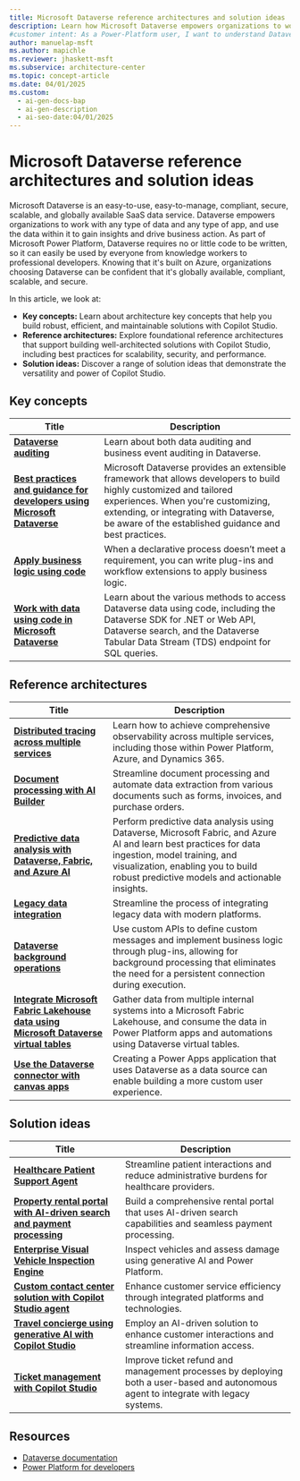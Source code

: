 ```yaml
---
title: Microsoft Dataverse reference architectures and solution ideas
description: Learn how Microsoft Dataverse empowers organizations to work with any type of data and app to drive insights and business actions.
#customer intent: As a Power-Platform user, I want to understand Dataverse's key concepts so that I can build robust and maintainable solutions.
author: manuelap-msft
ms.author: mapichle
ms.reviewer: jhaskett-msft
ms.subservice: architecture-center
ms.topic: concept-article
ms.date: 04/01/2025
ms.custom:
  - ai-gen-docs-bap
  - ai-gen-description
  - ai-seo-date:04/01/2025
---
```


# Microsoft Dataverse reference architectures and solution ideas

Microsoft Dataverse is an easy-to-use, easy-to-manage, compliant, secure, scalable, and globally available SaaS data service. Dataverse empowers organizations to work with any type of data and any type of app, and use the data within it to gain insights and drive business action. As part of Microsoft Power Platform, Dataverse requires no or little code to be written, so it can easily be used by everyone from knowledge workers to professional developers. Knowing that it's built on Azure, organizations choosing Dataverse can be confident that it's globally available, compliant, scalable, and secure.

In this article, we look at:

- **Key concepts:** Learn about architecture key concepts that help you build robust, efficient, and maintainable solutions with Copilot Studio.
- **Reference architectures:** Explore foundational reference architectures that support building well-architected solutions with Copilot Studio, including best practices for scalability, security, and performance.
- **Solution ideas:** Discover a range of solution ideas that demonstrate the versatility and power of Copilot Studio.

## Key concepts

| Title | Description |
| --- | --- |
| **[Dataverse auditing](../key-concepts/dataverse-auditing.md)** | Learn about both data auditing and business event auditing in Dataverse. |
| **[Best practices and guidance for developers using Microsoft Dataverse](/power-apps/developer/data-platform/best-practices/)** | Microsoft Dataverse provides an extensible framework that allows developers to build highly customized and tailored experiences. When you're customizing, extending, or integrating with Dataverse, be aware of the established guidance and best practices. |
| **[Apply business logic using code](/power-apps/developer/data-platform/apply-business-logic-with-code)** | When a declarative process doesn’t meet a requirement, you can write plug-ins and workflow extensions to apply business logic. |
| **[Work with data using code in Microsoft Dataverse](/power-apps/developer/data-platform/work-with-data)** | Learn about the various methods to access Dataverse data using code, including the Dataverse SDK for .NET or Web API, Dataverse search, and the Dataverse Tabular Data Stream (TDS) endpoint for SQL queries. |

## Reference architectures

| Title | Description |
| --- | --- |
| **[Distributed tracing across multiple services](../reference-architectures/distributed-tracing.md)** | Learn how to achieve comprehensive observability across multiple services, including those within Power Platform, Azure, and Dynamics 365. |
| **[Document processing with AI Builder](../reference-architectures/ai-document-processing.md)** | Streamline document processing and automate data extraction from various documents such as forms, invoices, and purchase orders. |
| **[Predictive data analysis with Dataverse, Fabric, and Azure AI](../reference-architectures/ai-predictive-data-analysis.md)** | Perform predictive data analysis using Dataverse, Microsoft Fabric, and Azure AI and learn best practices for data ingestion, model training, and visualization, enabling you to build robust predictive models and actionable insights. |
| **[Legacy data integration](../reference-architectures/app-legacy-data-integration.md)** | Streamline the process of integrating legacy data with modern platforms. |
| **[Dataverse background operations](../reference-architectures/dataverse-background-operations.md)** | Use custom APIs to define custom messages and implement business logic through plug-ins, allowing for background processing that eliminates the need for a persistent connection during execution. |
| **[Integrate Microsoft Fabric Lakehouse data using Microsoft Dataverse virtual tables](../reference-architectures/app-integrate-lakehouse.md)** | Gather data from multiple internal systems into a Microsoft Fabric Lakehouse, and consume the data in Power Platform apps and automations using Dataverse virtual tables. |
| **[Use the Dataverse connector with canvas apps](../reference-architectures/dataverse-canvas-app.md)** | Creating a Power Apps application that uses Dataverse as a data source can enable building a more custom user experience. |

## Solution ideas

| Title | Description |
| --- | --- |
| **[Healthcare Patient Support Agent](../solution-ideas/agent-healthcare-patient-support.md)** | Streamline patient interactions and reduce administrative burdens for healthcare providers. |
| **[Property rental portal with AI-driven search and payment processing](../solution-ideas/agent-rental-portal.md)** | Build a comprehensive rental portal that uses AI-driven search capabilities and seamless payment processing. |
| **[Enterprise Visual Vehicle Inspection Engine](../solution-ideas/app-evvie.md)** | Inspect vehicles and assess damage using generative AI and Power Platform. |
| **[Custom contact center solution with Copilot Studio agent](../solution-ideas/agent-custom-contact-center.md)** | Enhance customer service efficiency through integrated platforms and technologies. |
| **[Travel concierge using generative AI with Copilot Studio](../solution-ideas/agent-travel-customer.md)** | Employ an AI-driven solution to enhance customer interactions and streamline information access. |
| **[Ticket management with Copilot Studio](../solution-ideas/agent-ticket-and-refund.md)** | Improve ticket refund and management processes by deploying both a user-based and autonomous agent to integrate with legacy systems. |

## Resources

- [Dataverse documentation](/power-apps/maker/data-platform/)
- [Power Platform for developers](/power-apps/developer/data-platform/) 